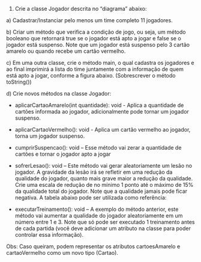 1) Crie a classe Jogador descrita no “diagrama” abaixo:










a) Cadastrar/Instanciar pelo menos um time completo 11 jogadores.


b) Criar um método que verifica a condição de jogo, ou seja, um método booleano que retornará true se o jogador está apto a jogar e false se o jogador está suspenso. Note que um jogador está suspenso pelo 3 cartão amarelo ou quando recebe um cartão vermelho.


c) Em uma outra classe, crie o método main, o qual cadastra os jogadores e ao final imprimirá a lista do time juntamente com a informação de quem está apto a jogar, conforme a figura abaixo. (Sobrescrever o método toString())




d) Crie novos métodos na classe Jogador:


*  aplicarCartaoAmarelo(int quantidade): void - Aplica a quantidade de cartões
   informada ao jogador, adicionalmente pode tornar um jogador suspenso.


* aplicarCartaoVermelho(): void - Aplica um cartão vermelho ao jogador, torna um jogador suspenso.


*  cumprirSuspencao(): void – Esse método vai zerar a quantidade de
   cartões e tornar o jogador apto a jogar












*  sofrerLesao(): void – Este método vai gerar aleatoriamente um lesão no jogador. A gravidade da lesão irá se refletir em uma redução da qualidade do jogador, quanto mais grave maior a redução da qualidade. Crie uma escala de redução de no mínimo 1 ponto até o máximo de 15% da qualidade total do jogador. Note que a qualidade jamais pode ficar negativa. A tabela abaixo pode ser utilizada como referência:






* executarTreinamento(): void – A exemplo do método anterior, este método vai aumentar a qualidade do jogador aleatoriamente em um número entre 1 e 3. Note que só pode ser executado 1 treinamento antes de cada partida (você deve adicionar um atributo na classe para poder controlar essa informação).




Obs: Caso queiram, podem representar os atributos cartoesAmarelo e cartaoVermelho como um novo tipo (Cartao).
